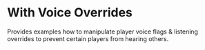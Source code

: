 ﻿# With Voice Overrides
Provides examples how to manipulate player voice flags & listening overrides to prevent certain players from hearing others.